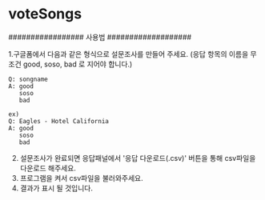 # voteSongs

#################     사용법     ###################

1.구글폼에서 다음과 같은 형식으로 설문조사를 만들어 주세요. (응답 항목의 이름을 무조건 good, soso, bad 로 지어야 합니다.)

    Q: songname
    A: good
       soso
       bad

    ex)
    Q: Eagles - Hotel California
    A: good
       soso
       bad

2. 설문조사가 완료되면 응답패널에서 '응답 다운로드(.csv)' 버튼을 통해 csv파일을 다운로드 해주세요.
3. 프로그램을 켜서 csv파일을 불러와주세요. 
4. 결과가 표시 될 것입니다.
